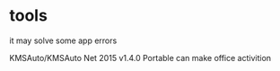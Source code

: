 # tools
it may solve some app errors

KMSAuto/KMSAuto Net 2015 v1.4.0 Portable can make office activition


